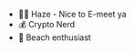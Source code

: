 - 🤙🏽 Haze - Nice to E-meet ya
- 💰 Crypto Nerd
- 🌅 Beach enthusiast

<!---
HotShotHaze/HotShotHaze is a ✨ special ✨ repository because its `README.md` (this file) appears on your GitHub profile.
You can click the Preview link to take a look at your changes.
--->
